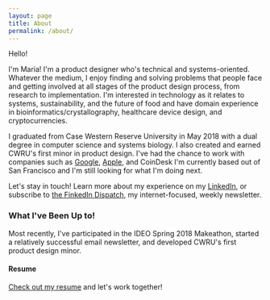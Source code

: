 ```yaml
---
layout: page
title: About
permalink: /about/
---
```

Hello! 

I'm Maria! I'm a product designer who's technical and systems-oriented. Whatever the medium, I enjoy finding and solving problems that people face and getting involved at all stages of the product design process, from research to implementation. I'm interested in technology as it relates to systems, sustainability, and the future of food and have domain experience in bioinformatics/crystallography, healthcare device design, and cryptocurrencies.

I graduated from Case Western Reserve University in May 2018 with a dual degree in computer science and systems biology. I also created and earned CWRU's first minor in product design. I've had the chance to work with companies such as [Google](https://mariakuz.github.io/work/2017/09/20/summer-2017.html), [Apple](https://mariakuz.github.io/work/2016/08/07/summer-2016.html), and CoinDesk I'm currently based out of San Francisco and I'm still looking for what I'm doing next.

Let's stay in touch! Learn more about my experience on my <a href="https://www.linkedin.com/in/mariakuz/" target="_blank">LinkedIn</a>, or subscribe to <a href="http://eepurl.com/dgLmgH" target="_blank"> the FinkedIn Dispatch</a>, my internet-focused, weekly newsletter.

### What I've Been Up to!
Most recently, I've participated in the IDEO Spring 2018 Makeathon, started a relatively successful email newsletter, and developed CWRU's first product design minor. 

#### Resume
 <a href="../Kuznetsov_Maria_Resume.pdf" download> Check out my resume</a> and let's work together!